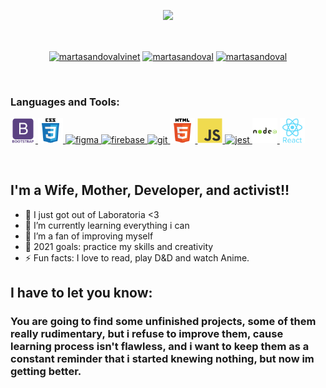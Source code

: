 <p align="center">
  <a href="https://github.com/DenverCoder1/readme-typing-svg"><img src="https://readme-typing-svg.herokuapp.com?color=%239D33F7&lines=Hi!+My+name+is+Marta+Sandoval+Vinet;I'm+a+Frontend+Developer;Welcome+to+my+lands)(https://git.io/typing-svg)"></a>
</p>
<br>
<p align="center">
<a href="https://www.linkedin.com/in/marta-sandoval-vinet/" target="blank"><img align="center" src="https://raw.githubusercontent.com/rahuldkjain/github-profile-readme-generator/master/src/images/icons/Social/linked-in-alt.svg" alt="martasandovalvinet" height="20" width="30" /></a>
<a href="https://www.facebook.com/rowan.mayfair.79" target="blank"><img align="center" src="https://raw.githubusercontent.com/rahuldkjain/github-profile-readme-generator/master/src/images/icons/Social/facebook.svg" alt="martasandoval" height="20" width="30" /></a>
<a href="https://www.instagram.com/rowanmayfair13/" target="blank"><img align="center" src="https://raw.githubusercontent.com/rahuldkjain/github-profile-readme-generator/master/src/images/icons/Social/instagram.svg" alt="martasandoval" height="20" width="30" /></a>
</p>
<br>
<h3 align="left">Languages and Tools:</h3>
<p align="left"> <a href="https://getbootstrap.com" target="_blank"> <img src="https://raw.githubusercontent.com/devicons/devicon/master/icons/bootstrap/bootstrap-plain-wordmark.svg" alt="bootstrap" width="40" height="40"/> </a> <a href="https://www.w3schools.com/css/" target="_blank"> <img src="https://raw.githubusercontent.com/devicons/devicon/master/icons/css3/css3-original-wordmark.svg" alt="css3" width="40" height="40"/> </a> <a href="https://www.figma.com/" target="_blank"> <img src="https://www.vectorlogo.zone/logos/figma/figma-icon.svg" alt="figma" width="40" height="40"/> </a> <a href="https://firebase.google.com/" target="_blank"> <img src="https://www.vectorlogo.zone/logos/firebase/firebase-icon.svg" alt="firebase" width="40" height="40"/> </a> <a href="https://git-scm.com/" target="_blank"> <img src="https://www.vectorlogo.zone/logos/git-scm/git-scm-icon.svg" alt="git" width="40" height="40"/> </a> <a href="https://www.w3.org/html/" target="_blank"> <img src="https://raw.githubusercontent.com/devicons/devicon/master/icons/html5/html5-original-wordmark.svg" alt="html5" width="40" height="40"/> </a> <a href="https://developer.mozilla.org/en-US/docs/Web/JavaScript" target="_blank"> <img src="https://raw.githubusercontent.com/devicons/devicon/master/icons/javascript/javascript-original.svg" alt="javascript" width="40" height="40"/> </a> <a href="https://jestjs.io" target="_blank"> <img src="https://www.vectorlogo.zone/logos/jestjsio/jestjsio-icon.svg" alt="jest" width="40" height="40"/> </a> <a href="https://nodejs.org" target="_blank"> <img src="https://raw.githubusercontent.com/devicons/devicon/master/icons/nodejs/nodejs-original-wordmark.svg" alt="nodejs" width="40" height="40"/> </a> <a href="https://reactjs.org/" target="_blank"> <img src="https://raw.githubusercontent.com/devicons/devicon/master/icons/react/react-original-wordmark.svg" alt="react" width="40" height="40"/> </a> </p>
<br>

## I'm a Wife, Mother, Developer, and activist!!

- 🔭 I just got out of Laboratoria <3
- 🌱 I’m currently learning everything i can 
- 👯 I’m a fan of improving myself
- 🥅 2021 goals: practice my skills and creativity
- ⚡ Fun facts: I love to read, play D&D and watch Anime.

## I have to let you know: 

### You are going to find some unfinished projects, some of them really rudimentary, but i refuse to improve them, cause learning process isn't flawless, and i want to keep them as a constant reminder that i started knewing nothing, but now im getting better. 
